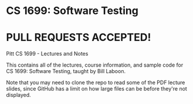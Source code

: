 CS 1699: Software Testing
====

PULL REQUESTS ACCEPTED!
====

Pitt CS 1699 - Lectures and Notes

This contains all of the lectures, course information, and sample code for CS 1699: Software Testing, taught by Bill Laboon.

Note that you may need to clone the repo to read some of the PDF lecture slides, since GitHub has a limit on how large files can be before they're not displayed.

